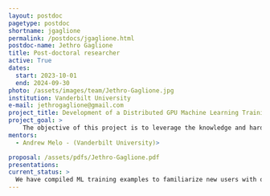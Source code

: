 ```yaml
---
layout: postdoc
pagetype: postdoc
shortname: jgaglione
permalink: /postdocs/jgaglione.html
postdoc-name: Jethro Gaglione
title: Post-doctoral researcher
active: True
dates:
  start: 2023-10-01
  end: 2024-09-30
photo: /assets/images/team/Jethro-Gaglione.jpg
institution: Vanderbilt University
e-mail: jethrogaglione@gmail.com
project_title: Development of a Distributed GPU Machine Learning Training Facility at Vanderbilt's ACCRE Cluster
project_goal: >
    The objective of this project is to leverage the knowledge and hardware available within the Vanderbilt research computing center (ACCRE) to develop a prototype distributed GPU machine learning training facility. We aim to provide the efficiency boost of training on a multi-GPU platform to CMS users and beyond, while abstracting away the highly technical details necessary to do so.  
mentors:
  - Andrew Melo - (Vanderbilt University)>

proposal: /assets/pdfs/Jethro-Gaglione.pdf
presentations:
current_status: >
  We have compiled ML training examples to familiarize new users with our recommended running environments and packages. These include functionality to log training runs on MLflow, a platform that facilitates important aspects of the training cycle, such as metric monitoring, reproducibility, and deployment. We have put together a "quick start" guide, which are working on expanding to be full-fledged user documentation. We have single-GPU training capabilities in place and are currently working on interfacing with multiple GPUs and submission to multi-GPU nodes via our schedulers. 
---
```

